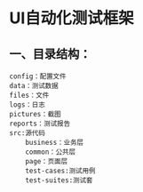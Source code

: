 # UI自动化测试框架
## 一、目录结构：
    config：配置文件
    data：测试数据
    files：文件
    logs：日志
    pictures：截图
    reports：测试报告
    src:源代码
        business：业务层
        common：公共层
        page：页面层
        test-cases:测试用例
        test-suites:测试套
